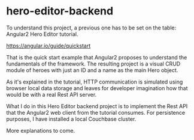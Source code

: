# hero-editor-backend

To understand this project, a previous one has to be set on the table: Angular2 Hero Editor tutorial.

https://angular.io/guide/quickstart

That is the quick start example that Angular2 proposes to understand the fundamentals of the framework. The resulting project is a visual CRUD module of heroes with just an ID and a name as the main Hero object.

As it's explained in the tutorial, HTTP communication is simulated using browser local data storage and leaves for developer imagination how that would be with a real Rest API server.

What I do in this Hero Editor backend project is to implement the Rest API that the Angular2 web client from the tutorial consumes. For persistence purposes, I have installed a local Couchbase cluster.

More explanations to come.
